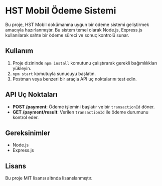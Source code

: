 
# HST Mobil Ödeme Sistemi

Bu proje, HST Mobil dokümanına uygun bir ödeme sistemi geliştirmek amacıyla hazırlanmıştır. Bu sistem temel olarak Node.js, Express.js kullanılarak sahte bir ödeme süreci ve sonuç kontrolü sunar.

## Kullanım

1. Proje dizininde `npm install` komutunu çalıştırarak gerekli bağımlılıkları yükleyin.
2. `npm start` komutuyla sunucuyu başlatın.
3. Postman veya benzeri bir araçla API uç noktalarını test edin.

## API Uç Noktaları

- **POST /payment**: Ödeme işlemini başlatır ve bir `transactionId` döner.
- **GET /payment/result**: Verilen `transactionId` ile ödeme durumunu kontrol eder.

## Gereksinimler

- Node.js
- Express.js

## Lisans

Bu proje MIT lisansı altında lisanslanmıştır.
